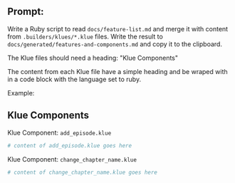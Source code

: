 ## Prompt:

Write a Ruby script to read `docs/feature-list.md` and merge it with content from `.builders/klues/*.klue` files.
Write the result to `docs/generated/features-and-components.md` and copy it to the clipboard.

The Klue files should need a heading: "Klue Components"

The content from each Klue file have a simple heading and be wraped with in a code block with the language set to ruby.

Example:

## Klue Components

Klue Component: `add_episode.klue`

```ruby
# content of add_episode.klue goes here
```

Klue Component: `change_chapter_name.klue`

```ruby
# content of change_chapter_name.klue goes here
```
